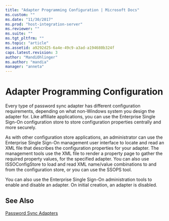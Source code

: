 ```yaml
---
title: "Adapter Programming Configuration | Microsoft Docs"
ms.custom: ""
ms.date: "11/30/2017"
ms.prod: "host-integration-server"
ms.reviewer: ""
ms.suite: ""
ms.tgt_pltfrm: ""
ms.topic: "article"
ms.assetid: a9292d25-6a4e-49c9-a3ad-a194680b324f
caps.latest.revision: 3
author: "MandiOhlinger"
ms.author: "mandia"
manager: "anneta"
---
```

# Adapter Programming Configuration
Every type of password sync adapter has different configuration requirements, depending on what non-Windows system you design the adapter for. Like affiliate applications, you can use the Enterprise Single Sign-On configuration store to store configuration properties centrally and more securely.  
  
 As with other configuration store applications, an administrator can use the Enterprise Single Sign-On management user interface to locate and read an XML file that describes the configuration properties for your adapter. The management tools use the XML file to render a property page to gather the required property values, for the specified adapter. You can also use ISSOConfigStore to load and read XML name/value combinations to and from the configuration store, or you can use the SSOPS tool.  
  
 You can also use the Enterprise Single Sign-On administration tools to enable and disable an adapter. On initial creation, an adapter is disabled.  
  
## See Also  
 [Password Sync Adapters](../esso/password-sync-adapters.md)